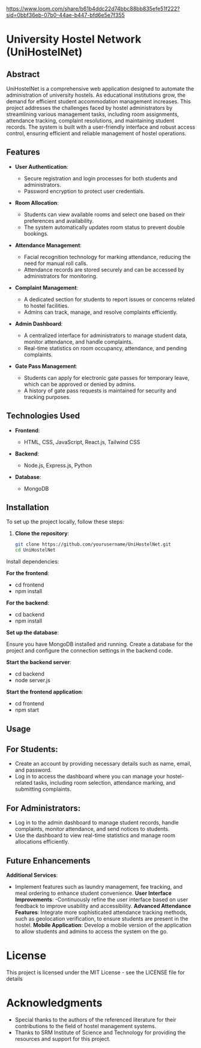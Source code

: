 https://www.loom.com/share/b61b4ddc22d74bbc88bb835efe51f222?sid=0bbf36eb-07b0-44ae-b447-bfd6e5e7f355



# University Hostel Network (UniHostelNet)

## Abstract
UniHostelNet is a comprehensive web application designed to automate the administration of university hostels. As educational institutions grow, the demand for efficient student accommodation management increases. This project addresses the challenges faced by hostel administrators by streamlining various management tasks, including room assignments, attendance tracking, complaint resolutions, and maintaining student records. The system is built with a user-friendly interface and robust access control, ensuring efficient and reliable management of hostel operations.

## Features
- **User  Authentication**: 
  - Secure registration and login processes for both students and administrators.
  - Password encryption to protect user credentials.

- **Room Allocation**: 
  - Students can view available rooms and select one based on their preferences and availability.
  - The system automatically updates room status to prevent double bookings.

- **Attendance Management**: 
  - Facial recognition technology for marking attendance, reducing the need for manual roll calls.
  - Attendance records are stored securely and can be accessed by administrators for monitoring.

- **Complaint Management**: 
  - A dedicated section for students to report issues or concerns related to hostel facilities.
  - Admins can track, manage, and resolve complaints efficiently.

- **Admin Dashboard**: 
  - A centralized interface for administrators to manage student data, monitor attendance, and handle complaints.
  - Real-time statistics on room occupancy, attendance, and pending complaints.

- **Gate Pass Management**: 
  - Students can apply for electronic gate passes for temporary leave, which can be approved or denied by admins.
  - A history of gate pass requests is maintained for security and tracking purposes.

## Technologies Used
- **Frontend**: 
  - HTML, CSS, JavaScript, React.js, Tailwind CSS

- **Backend**: 
  - Node.js, Express.js, Python

- **Database**: 
  - MongoDB

## Installation
To set up the project locally, follow these steps:

1. **Clone the repository**:
    ```bash
   git clone https://github.com/yourusername/UniHostelNet.git
   cd UniHostelNet


Install dependencies:

**For the frontend**:

- cd frontend
- npm install

**For the backend**:

- cd backend
- npm install

**Set up the database**:

Ensure you have MongoDB installed and running.
Create a database for the project and configure the connection settings in the backend code.

**Start the backend server**:

- cd backend
- node server.js

**Start the frontend application**:

- cd frontend
- npm start

## Usage
## For Students:

- Create an account by providing necessary details such as name, email, and password.
- Log in to access the dashboard where you can manage your hostel-related tasks, including room selection, attendance marking, and submitting complaints.
## For Administrators:
- Log in to the admin dashboard to manage student records, handle complaints, monitor attendance, and send notices to students.
- Use the dashboard to view real-time statistics and manage room allocations efficiently.
## Future Enhancements
 **Additional Services**:
- Implement features such as laundry management, fee tracking, and meal ordering to enhance student convenience.
**User Interface Improvements**:
-Continuously refine the user interface based on user feedback to improve usability and accessibility.
**Advanced Attendance Features**:
Integrate more sophisticated attendance tracking methods, such as geolocation verification, to ensure students are present in the hostel.
**Mobile Application**:
Develop a mobile version of the application to allow students and admins to access the system on the go.

# License
This project is licensed under the MIT License - see the LICENSE file for details

# Acknowledgments
- Special thanks to the authors of the referenced literature for their contributions to the field of hostel management systems.
- Thanks to SRM Institute of Science and Technology for providing the resources and support for this project.
